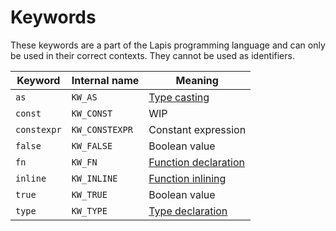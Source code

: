 # Keywords

These keywords are a part of the Lapis programming language and can only be used in their correct contexts. 
They cannot be used as identifiers.

|  Keyword      |  Internal name    |  Meaning                                                                                              |
|---------------|-------------------|-------------------------------------------------------------------------------------------------------|
| `as`          | `KW_AS`           | [Type casting](statements_and_expressions/expressions/operator_expressions.md#type-cast-expression)   |
| `const`       | `KW_CONST`        | WIP                                                                                                   |
| `constexpr`   | `KW_CONSTEXPR`    | Constant expression                                                                                   |
| `false`       | `KW_FALSE`        | Boolean value                                                                                         |
| `fn`          | `KW_FN`           | [Function declaration](items/functions.md)                                                            |
| `inline`      | `KW_INLINE`       | [Function inlining](items/functions.md#inline-functions)                                              |
| `true`        | `KW_TRUE`         | Boolean value                                                                                         |
| `type`        | `KW_TYPE`         | [Type declaration](types.md#type-definition)                                                          |
